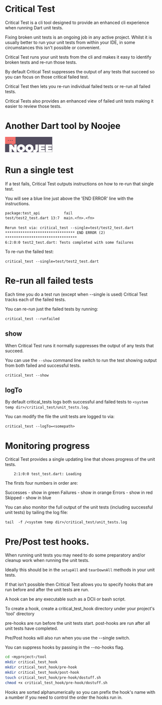 # Critical Test

Critical Test is a cli tool designed to provide an enhanced cli experience when running Dart unit tests.

Fixing broken unit tests is an ongoing job in any active project. Whilst it is usually better to run your unit tests from within your IDE, in some circumstances this isn't possible or convenient.

Critical Test runs your unit tests from the cli and makes it easy to identify broken tests and re-run those tests.

By default Critical Test suppresses the output of any tests that succeed so you can focus on those critical failed test.

Critical Test then lets you re-run individual failed tests or re-run all failed tests.

Critical Tests also provides an enhanced view of failed unit tests making it easier to review those tests.

# Another Dart tool by Noojee

![Noojee](https://github.com/bsutton/critical_test/blob/main/images/noojee-logo.png?raw=true)


# Run a single test

If a test fails, Critical Test outputs instructions on how to re-run that single test.

You will see a blue line just above the 'END ERROR' line with the instructions.

```
package:test_api           fail
test/test2_test.dart 13:7  main.<fn>.<fn>

Rerun test via: critical_test --single=test/test2_test.dart
******************************** END ERROR (2) *********************************
6:2:0:0 test2_test.dart: Tests completed with some failures
```

To re-run the failed test:

`critical_test --single=test/test2_test.dart`

# Re-run all failed tests
Each time you do a test run (except when --single is used) Critical Test tracks each of the failed tests.

You can re-run just the failed tests by running:

`critical_test --runfailed`


## show

When Critical Test runs it normally suppresses the output of any tests that succeed.

You can use the `--show` command line switch to run the test showing output from both failed and successful tests.

`critical_test --show`



## logTo

By default critical_tests logs both successful and failed tests to `<system temp dir>/critical_test/unit_tests.log`.

You can modify the file the unit tests are logged to via:

`critical_test --logTo=<somepath>`


# Monitoring progress

Critical Test provides a single updating line that shows progress of the unit tests.
```
    2:1:0:0 test_test.dart: Loading
```

The firsts four numbers in order are:

Successes - show in green
Failures - show in orange
Errors - show in red
Skipped - show in blue

You can also monitor the full output of the unit tests (including successful unit tests) by tailing the log file:

`tail  -f /<system temp dir>/critical_test/unit_tests.log`


# Pre/Post test hooks.

When running unit tests you may need to do some preparatory and/or cleanup work when running the unit tests.

Ideally this should be in the `setupAll` and `tearDownAll` methods in your unit tests.

If that isn't possible then Critical Test allows you to specify hooks that are run 
before and after the unit tests are run.

A hook can be any executable such as a DCli or bash script.

To create a hook, create a critical_test_hook directory under your project's 'tool' directory

pre-hooks are run before the unit tests start.
post-hooks are run after all unit tests have completed.

Pre/Post hooks will also run when you use the --single switch.

You can suppress hooks by passing in the --no-hooks flag.

```bash
cd <myproject>/tool
mkdir critical_test_hook
mkdir critical_test_hook/pre-hook
mkdir critical_test_hook/post-hook
touch critical_test_hook/pre-hook/dostuff.sh
chmod +x critical_test_hook/pre-hook/dostuff.sh
```

Hooks are sorted alphanumerically so you can prefix the hook's name with a number if you need to control the order the hooks run in.


